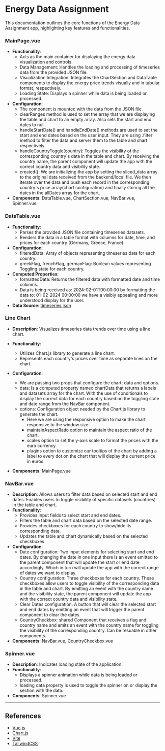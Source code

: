 # Energy Data Assignment

This documentation outlines the core functions of the Energy Data Assignment app, highlighting key features and functionalities.

### MainPage.vue

- **Functionality**:
  - Acts as the main container for displaying the energy data visualization and controls.
  - Data Management: Handles the loading and processing of timeseries data from the provided JSON file.
  - Visualization Integration: Integrates the ChartSection and DataTable components to display the energy price trends visually and in tabular format, respectively.
  - Loading State: Displays a spinner while data is being loaded or processed.
- **Configuration**:
  - The component is mounted with the data from the JSON file.
  - clearRanges method is used to set the array that we are displaying the table and chart to an empty array. Also sets the start and end dates to null.
  - handleStartDate() and handleEndDate() methods are used to set the start and end dates based on the user input. They are using .filter method to filter the data and server them to the table and chart respectively.
  - handleCountryToggle(country): Toggles the visibility of the corresponding country's data in the table and chart. By receiving the country name, the parent component will update the app with the correct country data and visibility state.
  - created(): We are initializing the app by setting the sliced_data array to the original data received from the backend/local file. We then iterate over the data and push each record in the corresponding country's price array(chart configuration) and finally storing all the dates in the allDates array for the chart.
- **Components**: DataTable.vue, ChartSection.vue, NavBar.vue, Spinner.vue

### DataTable.vue

- **Functionality**:
  - Parses the provided JSON file containing timeseries datasets.
  - Renders the data in a table format with columns for date, time, and prices for each country (Germany, Greece, France).
- **Configuration**:
  - filteredData: Array of objects representing timeseries data for each country.
  - greekFlag, frenchFlag, germanFlag: Boolean values representing Toggling state for each country.
- **Computed Properties**:
  - formattedData: Returns the filtered data with formatted date and time columns.
  - Data is being received as: 2024-02-01T00:00:00 by formatting the data to: 01-02-2024 00:00:00 we have a visibly appealing and more understood display for the user.
- **Data Source**: [timeseries.json](data/timeseries.json)

### Line Chart

- **Description**: Visualizes timeseries data trends over time using a line chart.
- **Functionality**:
  - Utilizes Chart.js library to generate a line chart.
  - Represents each country's prices over time as separate lines on the chart.
- **Configuration**:

  - We are passing two props that configure the chart: data and options.
  - data: Is a computed property named chartData that returns a labels and datasets array for the chart. With the use of conditionals to display the correct data for each country based on the toggling state and date range from the NavBar component.
  - options:
    Configuration object needed by the Chart.js library to generate the chart.
    - Here we are using the responsive option to make the chart responsive to the window size.
    - maintainAspectRatio option to maintain the aspect ratio of the chart.
    - scales option to set the y-axis scale to format the prices with the euro currency.
    - plugins option to customize our tooltips of the chart by adding a label to every dot on the chart that will display the current price in euros.

- **Components**: MainPage.vue

### NavBar.vue

- **Description**: Allows users to filter data based on selected start and end dates. Enables users to toggle visibility of specific datasets (countries) in the table and chart.
- **Functionality**:
  - Provides input fields to select start and end dates.
  - Filters the table and chart data based on the selected date range.
  - Provides checkboxes for each country to show/hide its corresponding data.
  - Updates the table and chart dynamically based on the selected checkboxes.
- **Configuration**:
  - Date configuration: Two input elements for selecting start and end dates. By changing the date in one input there is an event emitted to the parent component that will update the start or end date accordingly. Which in turn will update the app with the correct range of dates we want to display.
  - Country configuration: Three checkboxes for each country. These checkboxes allow users to toggle visibility of the corresponding data in the table and chart. By emitting an event with the country name and the visibility state, the parent component will update the app with the correct country data and visibility state.
  - Clear Dates configuration: A button that will clear the selected start and end dates by emitting an event that will trigger the parent component to clear the dates.
  - CountryCheckbox: shared Component that receives a flag and country name and emits an event with the country name for toggling the visibility of the corresponding country. Can be resuable in other components.
- **Components**: NavBar.vue, CountryCheckbox.vue

### Spinner.vue

- **Description**: Indicates loading state of the application.
- **Functionality**:
  - Displays a spinner animation while data is being loaded or processed.
  - loading data property is used to toggle the spinner on or display the section with the data.
- **Components**: Spinner.vue

---

## References

- [Vue.js](https://vuejs.org/)
- [Chart.js](https://www.chartjs.org)
- [Vite](https://vitejs.dev)
- [TailwindCSS](https://tailwindcss.com)
